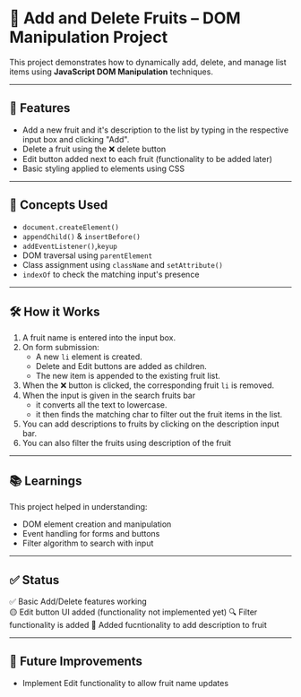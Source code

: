# 🍓 Add and Delete Fruits – DOM Manipulation Project

This project demonstrates how to dynamically add, delete, and manage list items using **JavaScript DOM Manipulation** techniques.

---

## 📌 Features

- Add a new fruit and it's description to the list by typing in the 
  respective input box and clicking "Add".
- Delete a fruit using the ❌ delete button
- Edit button added next to each fruit (functionality to be added later)
- Basic styling applied to elements using CSS

---

## 🧠 Concepts Used

- `document.createElement()`
- `appendChild()` & `insertBefore()`
- `addEventListener()`,`keyup`
- DOM traversal using `parentElement`
- Class assignment using `className` and `setAttribute()`
- `indexOf` to check the matching input's presence

---

## 🛠️ How it Works

1. A fruit name is entered into the input box.
2. On form submission:
   - A new `li` element is created.
   - Delete and Edit buttons are added as children.
   - The new item is appended to the existing fruit list.
3. When the ❌ button is clicked, the corresponding fruit `li` is removed.
4. When the input is given in the search fruits bar
   - it converts all the text to lowercase.
   - it then finds the matching char to filter out the fruit items in the list.
5. You can add descriptions to fruits by clicking on the description 
   input bar. 
6. You can also filter the fruits using description of the fruit 
---
## 📚 Learnings

This project helped in understanding:
- DOM element creation and manipulation
- Event handling for forms and buttons
- Filter algorithm to search with input 
---

## ✅ Status

✅ Basic Add/Delete features working  
🟡 Edit button UI added (functionality not implemented yet)
🔍 Filter functionality is added
📝 Added fucntionality to add description to fruit

---

## 🔗 Future Improvements

- Implement Edit functionality to allow fruit name updates